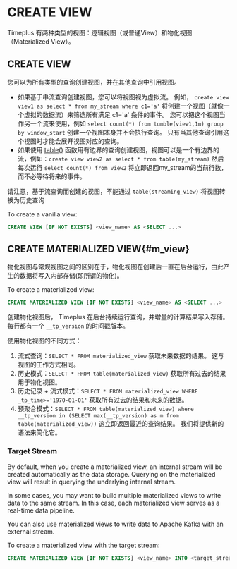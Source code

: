 # CREATE VIEW

Timeplus 有两种类型的视图：逻辑视图（或普通View）和物化视图（Materialized View）。

## CREATE VIEW

您可以为所有类型的查询创建视图，并在其他查询中引用视图。

* 如果基于串流查询创建视图，您可以将视图视为虚拟流。 例如， `create view view1 as select * from my_stream where c1='a'` 将创建一个视图（就像一个虚拟的数据流）来筛选所有满足 c1='a' 条件的事件。 您可以把这个视图当作另一个流来使用，例如 `select count(*) from tumble(view1,1m) group by window_start` 创建一个视图本身并不会执行查询。 只有当其他查询引用这个视图时才能会展开视图对应的查询。
* 如果使用 [table()](functions_for_streaming#table) 函数用有边界的查询创建视图，视图可以是一个有边界的流，例如：`create view view2 as select * from table(my_stream)` 然后每次运行 `select count(*) from view2` 将立即返回my_stream的当前行数，而不必等待将来的事件。

请注意，基于流查询而创建的视图，不能通过 `table(streaming_view)` 将视图转换为历史查询

To create a vanilla view:

```sql
CREATE VIEW [IF NOT EXISTS] <view_name> AS <SELECT ...>
```

## CREATE MATERIALIZED VIEW{#m_view}

物化视图与常规视图之间的区别在于，物化视图在创建后一直在后台运行，由此产生的数据将写入内部存储(即所谓的物化)。

To create a materialized view:

```sql
CREATE MATERIALIZED VIEW [IF NOT EXISTS] <view_name> AS <SELECT ...>
```

创建物化视图后， Timeplus 在后台持续运行查询，并增量的计算结果写入存储。  每行都有一个 `__tp_version` 的时间戳版本。

使用物化视图的不同方式：

1. 流式查询：`SELECT * FROM materialized_view` 获取未来数据的结果。 这与视图的工作方式相同。
2. 历史模式：`SELECT * FROM table(materialized_view)` 获取所有过去的结果用于物化视图。
3. 历史记录 + 流式模式：`SELECT * FROM materialized_view WHERE _tp_time>='1970-01-01'` 获取所有过去的结果和未来的数据。
4. 预聚合模式：`SELECT * FROM table(materialized_view) where __tp_version in (SELECT max(__tp_version) as m from table(materialized_view))` 这立即返回最近的查询结果。 我们将提供新的语法来简化它。

### Target Stream

By default, when you create a materialized view, an internal stream will be created automatically as the data storage. Querying on the materialized view will result in querying the underlying internal stream.

In some cases, you may want to build multiple materialized views to write data to the same stream. In this case, each materialized view serves as a real-time data pipeline.

You can also use materialized views to write data to Apache Kafka with an external stream.

To create a materialized view with the target stream:

```sql
CREATE MATERIALIZED VIEW [IF NOT EXISTS] <view_name> INTO <target_stream> AS <SELECT ...>
```

